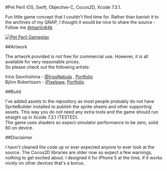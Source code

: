 #Pet Peril
iOS, Swift, Objective-C, Cocos2D, Xcode 7.3.1.

Fun little game concept that I couldn't find time for.  Rather than banish it to the archives of my QNAP, I thought it
would be nice to share the source - Follow me [@martin64k](https://twitter.com/martin64k)

[![Pet Peril Gameplay](https://s32.postimg.org/zbuisoikl/pet_peril.png)](https://www.youtube.com/watch?v=poy0DzMlRF4 "Pet Peril Gameplay")

##Artwork

The artwork provided is not free for commercial use.  However, it is all available for very reasonable prices.  
So please check out the following artists:

Irina Savchishina - [@IrissNebula](https://twitter.com/IrissNebula)
, [Portfolio](https://graphicriver.net/user/irissnebula/portfolio)  
Björn Robertsson - [iPixelpaw](https://twitter.com/iPixelpaw), [Portfolio](https://graphicriver.net/user/goblinportal)


##Build

I've added assets to the repository as most people probably do not have SpriteBuilder installed to publish the sprite sheets and other supporting assets. This way you do not need any extra tools and the game should run straight up in Xcode 7.3.1 (TESTED).  
The game uses shaders so expect simulator performance to be zero, solid 60 on device.

##Disclaimer

I havn't cleaned the code up or ever expected anyone to ever look at the source. The Cocos2D libraries are older now so expect a few warnings, nothing to get excited about.
I designed it for iPhone 5 at the time, if it works nicely on other devices that's a bonus.
